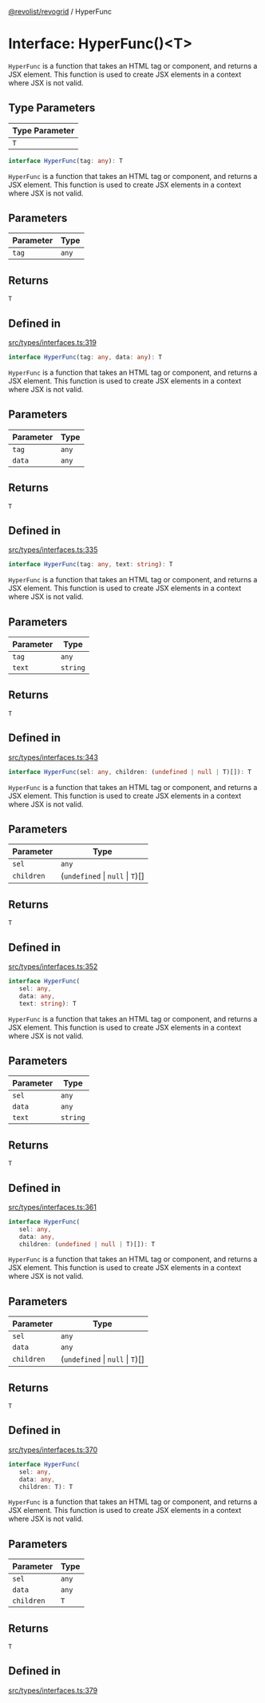[@revolist/revogrid](README.md) / HyperFunc

# Interface: HyperFunc()\<T\>

`HyperFunc` is a function that takes an HTML tag or component, and returns a
JSX element. This function is used to create JSX elements in a context where
JSX is not valid.

## Type Parameters

| Type Parameter |
| ------ |
| `T` |

```ts
interface HyperFunc(tag: any): T
```

`HyperFunc` is a function that takes an HTML tag or component, and returns a
JSX element. This function is used to create JSX elements in a context where
JSX is not valid.

## Parameters

| Parameter | Type |
| ------ | ------ |
| `tag` | `any` |

## Returns

`T`

## Defined in

[src/types/interfaces.ts:319](https://github.com/revolist/revogrid/blob/d396742969a06bfcb70f8e511e9e4fd6e640c7e3/src/types/interfaces.ts#L319)

```ts
interface HyperFunc(tag: any, data: any): T
```

`HyperFunc` is a function that takes an HTML tag or component, and returns a
JSX element. This function is used to create JSX elements in a context where
JSX is not valid.

## Parameters

| Parameter | Type |
| ------ | ------ |
| `tag` | `any` |
| `data` | `any` |

## Returns

`T`

## Defined in

[src/types/interfaces.ts:335](https://github.com/revolist/revogrid/blob/d396742969a06bfcb70f8e511e9e4fd6e640c7e3/src/types/interfaces.ts#L335)

```ts
interface HyperFunc(tag: any, text: string): T
```

`HyperFunc` is a function that takes an HTML tag or component, and returns a
JSX element. This function is used to create JSX elements in a context where
JSX is not valid.

## Parameters

| Parameter | Type |
| ------ | ------ |
| `tag` | `any` |
| `text` | `string` |

## Returns

`T`

## Defined in

[src/types/interfaces.ts:343](https://github.com/revolist/revogrid/blob/d396742969a06bfcb70f8e511e9e4fd6e640c7e3/src/types/interfaces.ts#L343)

```ts
interface HyperFunc(sel: any, children: (undefined | null | T)[]): T
```

`HyperFunc` is a function that takes an HTML tag or component, and returns a
JSX element. This function is used to create JSX elements in a context where
JSX is not valid.

## Parameters

| Parameter | Type |
| ------ | ------ |
| `sel` | `any` |
| `children` | (`undefined` \| `null` \| `T`)[] |

## Returns

`T`

## Defined in

[src/types/interfaces.ts:352](https://github.com/revolist/revogrid/blob/d396742969a06bfcb70f8e511e9e4fd6e640c7e3/src/types/interfaces.ts#L352)

```ts
interface HyperFunc(
   sel: any, 
   data: any, 
   text: string): T
```

`HyperFunc` is a function that takes an HTML tag or component, and returns a
JSX element. This function is used to create JSX elements in a context where
JSX is not valid.

## Parameters

| Parameter | Type |
| ------ | ------ |
| `sel` | `any` |
| `data` | `any` |
| `text` | `string` |

## Returns

`T`

## Defined in

[src/types/interfaces.ts:361](https://github.com/revolist/revogrid/blob/d396742969a06bfcb70f8e511e9e4fd6e640c7e3/src/types/interfaces.ts#L361)

```ts
interface HyperFunc(
   sel: any, 
   data: any, 
   children: (undefined | null | T)[]): T
```

`HyperFunc` is a function that takes an HTML tag or component, and returns a
JSX element. This function is used to create JSX elements in a context where
JSX is not valid.

## Parameters

| Parameter | Type |
| ------ | ------ |
| `sel` | `any` |
| `data` | `any` |
| `children` | (`undefined` \| `null` \| `T`)[] |

## Returns

`T`

## Defined in

[src/types/interfaces.ts:370](https://github.com/revolist/revogrid/blob/d396742969a06bfcb70f8e511e9e4fd6e640c7e3/src/types/interfaces.ts#L370)

```ts
interface HyperFunc(
   sel: any, 
   data: any, 
   children: T): T
```

`HyperFunc` is a function that takes an HTML tag or component, and returns a
JSX element. This function is used to create JSX elements in a context where
JSX is not valid.

## Parameters

| Parameter | Type |
| ------ | ------ |
| `sel` | `any` |
| `data` | `any` |
| `children` | `T` |

## Returns

`T`

## Defined in

[src/types/interfaces.ts:379](https://github.com/revolist/revogrid/blob/d396742969a06bfcb70f8e511e9e4fd6e640c7e3/src/types/interfaces.ts#L379)
